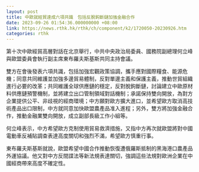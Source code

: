 ```yaml
---
layout: post
title: 中歐就經貿達成六項共識　包括反脫鉤斷鏈加強金融合作
date: 2023-09-26 01:54:36.000000000 +08:00
link: https://news.rthk.hk/rthk/ch/component/k2/1720050-20230926.htm
categories: rthk
---
```


第十次中歐經貿高層對話在北京舉行，中共中央政治局委員、國務院副總理何立峰與歐盟委員會執行副主席東布羅夫斯基斯共同主持會議。

雙方在會後發表六項共識，包括加強宏觀政策協調，攜手應對國際糧食、能源危機；同意共同維護並加強多邊貿易體制，反對單邊主義和保護主義，推動世貿組織進行必要的改革；共同維護全球供應鏈的穩定，反對脫鉤斷鏈，討論建立中歐原材料供應鏈預警機制，並將建立出口管制領域對話機制；承諾保持雙向開放，為對方企業提供公平、非歧視的經商環境；中方願對歐方擴大進口，並希望歐方取消高技術產品出口限制，中方就同意加快歐盟農產品准入進程；另外，雙方將加強金融合作，推動金融業雙向開放，成立副部長級工作小組等。

何立峰表示，中方希望歐方克制使用貿易救濟措施，又指中方再次就歐盟將對中國電動車反補貼調查表達高度關切和強烈不滿，希望歐方慎重行事。

東布羅夫斯基斯就說，歐盟希望中國合作推動恢復遭俄羅斯抵制的黑海港口農產品外運協議。他又對中方反間諜法等新法規表達關切，強調這些法規對歐洲企業在中國經商帶來高度不確定性。
